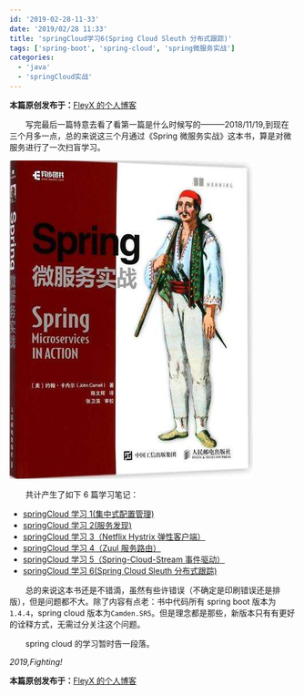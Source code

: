 ```yaml
---
id: '2019-02-28-11-33'
date: '2019/02/28 11:33'
title: 'springCloud学习6(Spring Cloud Sleuth 分布式跟踪)'
tags: ['spring-boot', 'spring-cloud', 'spring微服务实战']
categories:
  - 'java'
  - 'springCloud实战'
---
```


**本篇原创发布于：**[FleyX 的个人博客](http://tapme.top/blog/detail/2019-02-28-11-33)

&emsp;&emsp;写完最后一篇特意去看了看第一篇是什么时候写的———2018/11/19,到现在三个月多一点，总的来说这三个月通过《Spring 微服务实战》这本书，算是对微服务进行了一次扫盲学习。

![Spring 微服务实战](https://raw.githubusercontent.com/FleyX/files/master/blogImg/20190228114249.png)

&emsp;&emsp;共计产生了如下 6 篇学习笔记：

- [springCloud 学习 1(集中式配置管理)](http://tapme.top/blog/detail/2018-11-19-15-57-00/)
- [springCloud 学习 2(服务发现)](http://tapme.top/blog/detail/2018-11-22-15-57/)
- [springCloud 学习 3（Netflix Hystrix 弹性客户端）](http://tapme.top/blog/detail/2018-11-28-15-57-00)
- [springCloud 学习 4（Zuul 服务路由）](http://tapme.top/blog/detail/2019-01-03-19-19)
- [springCloud 学习 5（Spring-Cloud-Stream 事件驱动）](http://tapme.top/blog/detail/2019-01-03-19-19)
- [springCloud 学习 6(Spring Cloud Sleuth 分布式跟踪)](http://tapme.top/blog/detail/2019-01-03-19-19)

&emsp;&emsp;总的来说这本书还是不错滴，虽然有些许错误（不确定是印刷错误还是排版），但是问题都不大。除了内容有点老：书中代码所有 spring boot 版本为`1.4.4`，spring cloud 版本为`Camden.SR5`。但是理念都是那些，新版本只有有更好的诠释方式，无需过分关注这个问题。

&emsp;&emsp;spring cloud 的学习暂时告一段落。

_2019,Fighting!_

**本篇原创发布于：**[FleyX 的个人博客](http://tapme.top/blog/detail/2019-02-28-11-33)
